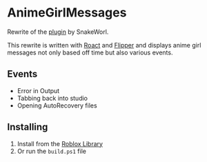 # AnimeGirlMessages

Rewrite of the [plugin](https://www.roblox.com/library/6208966910/Anime-Girl-Messages) by SnakeWorl.

This rewrite is written with [Roact](https://github.com/Roblox/roact) and [Flipper](https://github.com/Reselim/Flipper) and displays anime girl messages not only based off time but also various events.

## Events

* Error in Output
* Tabbing back into studio
* Opening AutoRecovery files

## Installing

1. Install from the [Roblox Library](https://www.roblox.com/library/6858036129/AnimeGirlMessages)
2. Or run the `build.ps1` file
